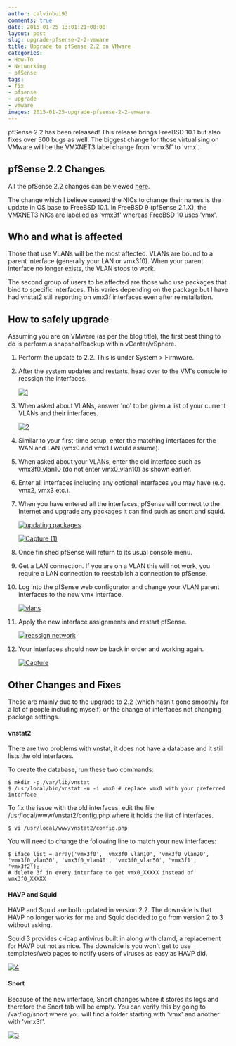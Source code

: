 ```yaml
---
author: calvinbui93
comments: true
date: 2015-01-25 13:01:21+00:00
layout: post
slug: upgrade-pfsense-2-2-vmware
title: Upgrade to pfSense 2.2 on VMware
categories:
- How-To
- Networking
- pfSense
tags:
- fix
- pfsense
- upgrade
- vmware
images: 2015-01-25-upgrade-pfsense-2-2-vmware
---
```


pfSense 2.2 has been released! This release brings FreeBSD 10.1 but also fixes over 300 bugs as well. The biggest change for those virtualising on VMware will be the VMXNET3 label change from 'vmx3f' to 'vmx'.

<!-- more -->

## pfSense 2.2 Changes

All the pfSense 2.2 changes can be viewed [here](https://doc.pfsense.org/index.php/2.2_New_Features_and_Changes).

The change which I believe caused the NICs to change their names is the update in OS base to FreeBSD 10.1. In FreeBSD 9 (pfSense 2.1.X), the VMXNET3 NICs are labelled as 'vmx3f' whereas FreeBSD 10 uses 'vmx'.

## Who and what is affected

Those that use VLANs will be the most affected. VLANs are bound to a parent interface (generally your LAN or vmx3f0). When your parent interface no longer exists, the VLAN stops to work.

The second group of users to be affected are those who use packages that bind to specific interfaces. This varies depending on the package but I have had vnstat2 still reporting on vmx3f interfaces even after reinstallation.

## How to safely upgrade

Assuming you are on VMware (as per the blog title), the first best thing to do is perform a snapshot/backup within vCenter/vSphere.

1. Perform the update to 2.2. This is under System > Firmware.
2. After the system updates and restarts, head over to the VM's console to reassign the interfaces. 

	[![1](/images/{{page.images}}/1.png)](/images/{{page.images}}/1.png)

3. When asked about VLANs, answer 'no' to be given a list of your current VLANs and their interfaces. 

	[![2](/images/{{page.images}}/2.png)](/images/{{page.images}}/2.png)

4. Similar to your first-time setup, enter the matching interfaces for the WAN and LAN (vmx0 and vmx1 I would assume).
5. When asked about your VLANs, enter the old interface such as vmx3f0_vlan10 (do not enter vmx0_vlan10) as shown earlier.
6. Enter all interfaces including any optional interfaces you may have (e.g. vmx2, vmx3 etc.).
7. When you have entered all the interfaces, pfSense will connect to the Internet and upgrade any packages it can find such as snort and squid.

	[![updating packages](/images/{{page.images}}/updating-packages.png)](/images/{{page.images}}/updating-packages.png)

	[![Capture (1)](/images/{{page.images}}/capture-1.png)](/images/{{page.images}}/capture-1.png)

8. Once finished pfSense will return to its usual console menu.
9. Get a LAN connection. If you are on a VLAN this will not work, you require a LAN connection to reestablish a connection to pfSense.
10. Log into the pfSense web configurator and change your VLAN parent interfaces to the new vmx interface.

	[![vlans](/images/{{page.images}}/vlans.png)](/images/{{page.images}}/vlans.png)

11. Apply the new interface assignments and restart pfSense.

	[![reassign network](/images/{{page.images}}/reassign-network.png)](/images/{{page.images}}/reassign-network.png)

12. Your interfaces should now be back in order and working again. 

	[![Capture](/images/{{page.images}}/capture4.png)](/images/{{page.images}}/capture4.png)

## Other Changes and Fixes

These are mainly due to the upgrade to 2.2 (which hasn't gone smoothly for a lot of people including myself) or the change of interfaces not changing package settings.

#### vnstat2

There are two problems with vnstat, it does not have a database and it still lists the old interfaces.

To create the database, run these two commands:

```terminal
$ mkdir -p /var/lib/vnstat
$ /usr/local/bin/vnstat -u -i vmx0 # replace vmx0 with your preferred interface
```

To fix the issue with the old interfaces, edit the file /usr/local/www/vnstat2/config.php where it holds the list of interfaces.

```terminal   
$ vi /usr/local/www/vnstat2/config.php
```

You will need to change the following line to match your new interfaces:

```terminal
$ iface_list = array('vmx3f0', 'vmx3f0_vlan10', 'vmx3f0_vlan20', 'vmx3f0_vlan30', 'vmx3f0_vlan40', 'vmx3f0_vlan50', 'vmx3f1', 'vmx3f2');
# delete 3f in every interface to get vmx0_XXXXX instead of vmx3f0_XXXXX
```

#### HAVP and Squid

HAVP and Squid are both updated in version 2.2. The downside is that HAVP no longer works for me and Squid decided to go from version 2 to 3 without asking.

Squid 3 provides c-icap antivirus built in along with clamd, a replacement for HAVP but not as nice. The downside is you won't get to use templates/web pages to notify users of viruses as easy as HAVP did.

[![4](/images/{{page.images}}/4.png)](/images/{{page.images}}/4.png)

#### Snort

Because of the new interface, Snort changes where it stores its logs and therefore the Snort tab will be empty. You can verify this by going to /var/log/snort where you will find a folder starting with 'vmx' and another with 'vmx3f'.

[![3](/images/{{page.images}}/3.png)](/images/{{page.images}}/3.png)
